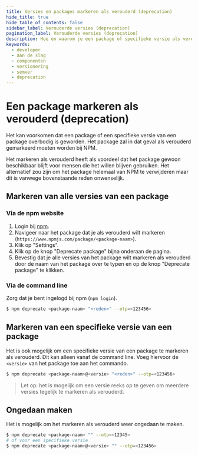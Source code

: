 ```yaml
---
title: Versies en packages markeren als verouderd (deprecation)
hide_title: true
hide_table_of_contents: false
sidebar_label: Verouderde versies (deprecation)
pagination_label: Verouderde versies (deprecation)
description: Hoe en waarom je een package of specifieke versie als verouderd (deprecated) markeert op NPM, zonder deze te verwijderen.
keywords:
  - developer
  - aan de slag
  - componenten
  - versionering
  - semver
  - deprecation
---
```


# Een package markeren als verouderd (deprecation)

Het kan voorkomen dat een package of een specifieke versie van een package overbodig is geworden. Het package zal in dat geval als verouderd gemarkeerd moeten worden bij NPM.

Het markeren als verouderd heeft als voordeel dat het package gewoon beschikbaar blijft voor mensen die het willen blijven gebruiken. Het alternatief zou zijn om het package helemaal van NPM te verwijderen maar dit is vanwege bovenstaande reden onwenselijk.

## Markeren van alle versies van een package

### Via de npm website

1. Login bij [npm][1].
1. Navigeer naar het package dat je als verouderd wilt markeren (`https://www.npmjs.com/package/<package-naam>`).
1. Klik op "Settings".
1. Klik op de knop "Deprecate package" bijna onderaan de pagina.
1. Bevestig dat je alle versies van het package wilt markeren als verouderd door de naam van het package over te typen en op de knop "Deprecate package" te klikken.

### Via de command line

Zorg dat je bent ingelogd bij npm (`npm login`).

```bash
$ npm deprecate <package-naam> "<reden>" --otp=<123456>
```

## Markeren van een specifieke versie van een package

Het is ook mogelijk om een specifieke versie van een package te markeren als verouderd. Dit kan alleen vanaf de command line. Voeg hiervoor de `<versie>` van het package toe aan het commando.

```bash
$ npm deprecate <package-naam>@<versie> "<reden>" --otp=<123456>
```

> Let op: het is mogelijk om een versie reeks op te geven om meerdere versies tegelijk te markeren als verouderd.

## Ongedaan maken

Het is mogelijk om het markeren als verouderd weer ongedaan te maken.

```bash
$ npm deprecate <package-naam> "" --otp=<12345>
# of voor een specifieke versie
$ npm deprecate <package-naam>@<versie> "" --otp=<123456>
```

[1]: https://www.npmjs.com/login
